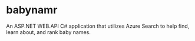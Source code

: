 # babynamr
An ASP.NET WEB.API C# application that utilizes Azure Search to help find, learn about, and rank baby names.
